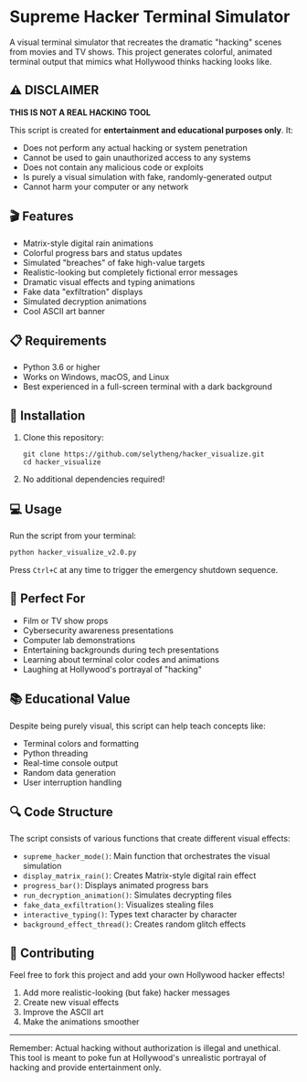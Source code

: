 # Supreme Hacker Terminal Simulator

A visual terminal simulator that recreates the dramatic "hacking" scenes from movies and TV shows. This project generates colorful, animated terminal output that mimics what Hollywood thinks hacking looks like.

## ⚠️ DISCLAIMER

**THIS IS NOT A REAL HACKING TOOL**

This script is created for **entertainment and educational purposes only**. It:

- Does not perform any actual hacking or system penetration
- Cannot be used to gain unauthorized access to any systems
- Does not contain any malicious code or exploits
- Is purely a visual simulation with fake, randomly-generated output
- Cannot harm your computer or any network

## 🎬 Features

- Matrix-style digital rain animations
- Colorful progress bars and status updates
- Simulated "breaches" of fake high-value targets
- Realistic-looking but completely fictional error messages
- Dramatic visual effects and typing animations
- Fake data "exfiltration" displays
- Simulated decryption animations
- Cool ASCII art banner

## 📋 Requirements

- Python 3.6 or higher
- Works on Windows, macOS, and Linux
- Best experienced in a full-screen terminal with a dark background

## 🚀 Installation

1. Clone this repository:
   ```
   git clone https://github.com/selytheng/hacker_visualize.git
   cd hacker_visualize
   ```

2. No additional dependencies required!

## 💻 Usage

Run the script from your terminal:

```bash
python hacker_visualize_v2.0.py
```

Press `Ctrl+C` at any time to trigger the emergency shutdown sequence.

## 🎥 Perfect For

- Film or TV show props
- Cybersecurity awareness presentations
- Computer lab demonstrations
- Entertaining backgrounds during tech presentations
- Learning about terminal color codes and animations
- Laughing at Hollywood's portrayal of "hacking"

## 📚 Educational Value

Despite being purely visual, this script can help teach concepts like:
- Terminal colors and formatting
- Python threading
- Real-time console output
- Random data generation
- User interruption handling

## 🔍 Code Structure

The script consists of various functions that create different visual effects:

- `supreme_hacker_mode()`: Main function that orchestrates the visual simulation
- `display_matrix_rain()`: Creates Matrix-style digital rain effect
- `progress_bar()`: Displays animated progress bars
- `run_decryption_animation()`: Simulates decrypting files
- `fake_data_exfiltration()`: Visualizes stealing files
- `interactive_typing()`: Types text character by character
- `background_effect_thread()`: Creates random glitch effects

## 🤝 Contributing

Feel free to fork this project and add your own Hollywood hacker effects!

1. Add more realistic-looking (but fake) hacker messages
2. Create new visual effects
3. Improve the ASCII art
4. Make the animations smoother

---

Remember: Actual hacking without authorization is illegal and unethical. This tool is meant to poke fun at Hollywood's unrealistic portrayal of hacking and provide entertainment only.
